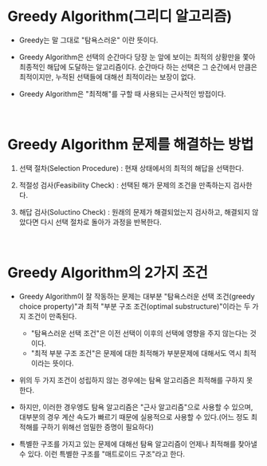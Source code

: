 
# Greedy Algorithm(그리디 알고리즘)

- Greedy는 말 그대로 "탐욕스러운" 이란 뜻이다.

- Greedy Algorithm은 선택의 순간마다 당장 눈 앞에 보이는 최적의 상황만을 쫓아 최종적인 해답에 도달하는 알고리즘이다.
순간마다 하는 선택은 그 순간에서 만큼은 최적이지만, 누적된 선택들에 대해선 최적이라는 보장이 없다.

- Greedy Algorithm은 "최적해"를 구할 때 사용되는 근사적인 방접이다.

<br>

# Greedy Algorithm 문제를 해결하는 방법

1. 선택 절차(Selection Procedure) : 현재 상태에서의 최적의 해답을 선택한다.

2. 적절성 검사(Feasibility Check) : 선택된 해가 문제의 조건을 만족하는지 검사한다.

3. 해답 검사(Soluctino Check) : 원래의 문제가 해결되었는지 검사하고, 해결되지 않았다면 다시 선택 절차로 돌아가 과정을 반복한다.

<br>

# Greedy Algorithm의 2가지 조건

- Greedy Algorithm이 잘 작동하는 문제는 대부분 "탐욕스러운 선택 조건(greedy choice property)"과 최적 "부분 구조 조건(optimal substructure)"이라는 두 가지 조건이 만족된다.
   - "탐욕스러운 선택 조건"은 이전 선택이 이후의 선택에 영향을 주지 않는다는 것이다.
   - "최적 부분 구조 조건"은 문제에 대한 최적해가 부분문제에 대해서도 역시 최적이라는 뜻이다.

- 위의 두 가지 조건이 성립하지 않는 경우에는 탐욕 알고리즘은 최적해를 구하지 못한다.
- 하지만, 이러한 경우엥도 탐욕 알고리즘은 "근사 알고리즘"으로 사용할 수 있으며, 대부분의 경우 계산 속도가 빠르기 때문에 실용적으로 사용할 수 있다.(어느 정도 최적해를 구하기 위해선 엄밀한 증명이 필요하다)
- 특별한 구조를 가지고 있는 문제에 대해선 탐욕 알고리즘이 언제나 최적해를 찾아낼 수 있다. 이런 특별한 구조를 "매트로이드 구조"라고 한다.






